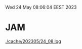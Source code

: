 Wed 24 May 08:06:04 EEST 2023
# JAM
<a href='./cache/202305/24_08.log'>./cache/202305/24_08.log</a>
